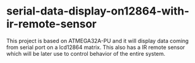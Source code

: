 # serial-data-display-on12864-with-ir-remote-sensor
This project is based on ATMEGA32A-PU and it will display data coming from serial port on a lcd12864 matrix. This also has a IR remote sensor which will be later use to control behavior of the entire system.
